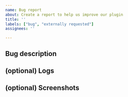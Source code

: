 ```yaml
---
name: Bug report
about: Create a report to help us improve our plugin
title: ''
labels: ["bug", "externally requested"]
assignees: ''

---
```


## Bug description
<!-- Please include steps to reproduce (like `go to...`/`click on...` etc.) + expected and actual behavior.

For more non-trivial issues, we would also appreciate if you included the following details:
 - Git Machete plugin version
 - IDE type [e.g. IntelliJ, PyCharm]
 - IDE version [e.g. 2020.3.4]
 - Operating system [e.g. Windows]

Note that this information will be included automatically when reporting an error directly from IDE's error dialog. -->

## (optional) Logs
<!-- Enable logging on DEBUG level for this plugin by adding
```
com.virtuslab
```
to the list under `Help` -> `Diagnostic Tools` -> `Debug Log Settings`.<br/>
Then reproduce a bug and attach the logs to the issue.<br/>
To find IntelliJ log file, go to `Help` -> `Show Log in Files`.

Consider placing the logs within the `details` (aka "spoiler") tags as the may be very extensive.

<details>
<summary>Logs</summary>
Logs go here
</details> -->

## (optional) Screenshots
<!-- If applicable, add screenshots (or screen recordings, see [Peek](https://github.com/phw/peek#peek---an-animated-gif-recorder) on Linux)
to help explain your problem. -->
